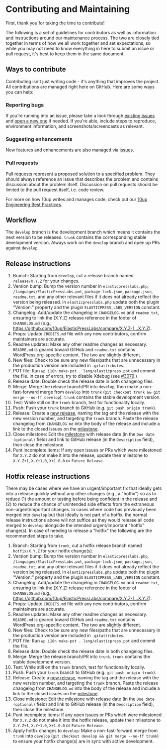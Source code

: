 # Contributing and Maintaining

First, thank you for taking the time to contribute!

The following is a set of guidelines for contributors as well as information and instructions around our maintenance process.  The two are closely tied together in terms of how we all work together and set expectations, so while you may not need to know everything in here to submit an issue or pull request, it's best to keep them in the same document.

## Ways to contribute

Contributing isn't just writing code - it's anything that improves the project.  All contributions are managed right here on GitHub.  Here are some ways you can help:

### Reporting bugs

If you're running into an issue, please take a look through [existing issues](https://github.com/10up/elasticpresslabs/issues) and [open a new one](https://github.com/10up/elasticpresslabs/issues/new) if needed.  If you're able, include steps to reproduce, environment information, and screenshots/screencasts as relevant.

### Suggesting enhancements

New features and enhancements are also managed via [issues](https://github.com/10up/elasticpresslabs/issues).

### Pull requests

Pull requests represent a proposed solution to a specified problem.  They should always reference an issue that describes the problem and contains discussion about the problem itself.  Discussion on pull requests should be limited to the pull request itself, i.e. code review.

For more on how 10up writes and manages code, check out our [10up Engineering Best Practices](https://10up.github.io/Engineering-Best-Practices/).

## Workflow

The `develop` branch is the development branch which means it contains the next version to be released. `trunk` contains the corresponding stable development version. Always work on the `develop` branch and open up PRs against `develop`.

## Release instructions

1. Branch: Starting from `develop`, cut a release branch named `release/X.Y.Z` for your changes.
1. Version bump: Bump the version number in `elasticpresslabs.php`, `/languages/ElasticPressLabs.pot`, `package-lock.json`, `package.json`, `readme.txt`, and any other relevant files if it does not already reflect the version being released.  In `elasticpresslabs.php` update both the plugin "Version:" property and the plugin `ELASTICPRESS_LABS_VERSION` constant.
1. Changelog: Add/update the changelog in `CHANGELOG.md` and `readme.txt`, ensuring to link the [X.Y.Z] release reference in the footer of `CHANGELOG.md` (e.g., https://github.com/10up/ElasticPressLabs/compare/X.Y.Z-1...X.Y.Z).
1. Props: Update `CREDITS.md` file with any new contributors, confirm maintainers are accurate.
1. Readme updates: Make any other readme changes as necessary. `README.md` is geared toward GitHub and `readme.txt` contains WordPress.org-specific content. The two are slightly different.
1. New files: Check to be sure any new files/paths that are unnecessary in the production version are included in `.gitattributes`.
1. POT file: Run `wp i18n make-pot . lang/elasticpress.pot` and commit the file. In case of errors, try to disable Xdebug (see [#3079](https://github.com/10up/ElasticPress/pull/3079#issuecomment-1291028290).)
1. Release date: Double check the release date in both changelog files.
1. Merge: Merge the release branch/PR into `develop`, then make a non-fast-forward merge from `develop` into `trunk` (`git checkout trunk && git merge --no-ff develop`). `trunk` contains the stable development version.
1. Test: While still on the `trunk` branch, test for functionality locally.
1. Push: Push your `trunk` branch to GitHub (e.g. `git push origin trunk`).
1. Release: Create a [new release](https://github.com/10up/elasticpresslabs/releases/new), naming the tag and the release with the new version number, and targeting the `trunk` branch.  Paste the release changelog from `CHANGELOG.md` into the body of the release and include a link to the closed issues on the [milestone](https://github.com/10up/elasticpresslabs/milestone/#?closed=1).
1. Close milestone: Edit the [milestone](https://github.com/10up/elasticpresslabs/milestone/#) with release date (in the `Due date (optional)` field) and link to GitHub release (in the `Description` field), then close the milestone.
1. Punt incomplete items: If any open issues or PRs which were milestoned for `X.Y.Z` do not make it into the release, update their milestone to `X.Y.Z+1`, `X.Y+1.0`, `X+1.0.0` or `Future Release`.

## Hotfix release instructions

There may be cases where we have an urgent/important fix that ideally gets into a release quickly without any other changes (e.g., a "hotfix") so as to reduce (1) the amount or testing before being confident in the release and (2) to reduce the chance of unintended side effects from the extraneous non-urgent/important changes.  In cases where code has previously been merged into `develop` but that ideally is not part of a hotfix, the normal release instructions above will not suffice as they would release all code merged to `develop` alongside the intended urgent/important "hotfix" change(s).  In case of needing to release a "hotfix" the following are the recommended steps to take.

1. Branch: Starting from `trunk`, cut a hotfix release branch named `hotfix/X.Y.Z` for your hotfix change(s).
1. Version bump: Bump the version number in `elasticpresslabs.php`, `/languages/ElasticPressLabs.pot`, `package-lock.json`, `package.json`, `readme.txt`, and any other relevant files if it does not already reflect the version being released.  In `elasticpresslabs.php` update both the plugin "Version:" property and the plugin `ELASTICPRESS_LABS_VERSION` constant.
1. Changelog: Add/update the changelog in `CHANGELOG.md` and `readme.txt`, ensuring to link the [X.Y.Z] release reference in the footer of `CHANGELOG.md` (e.g., https://github.com/10up/ElasticPressLabs/compare/X.Y.Z-1...X.Y.Z).
1. Props: Update `CREDITS.md` file with any new contributors, confirm maintainers are accurate.
1. Readme updates: Make any other readme changes as necessary.  `README.md` is geared toward GitHub and `readme.txt` contains WordPress.org-specific content.  The two are slightly different.
1. New files: Check to be sure any new files/paths that are unnecessary in the production version are included in `.gitattributes`.
1. POT file: Run `wp i18n make-pot . lang/elasticpress.pot` and commit the file.
1. Release date: Double check the release date in both changelog files.
1. Merge: Merge the release branch/PR into `trunk`.  `trunk` contains the stable development version.
1. Test: While still on the `trunk` branch, test for functionality locally.
1. Push: Push your `trunk` branch to GitHub (e.g. `git push origin trunk`).
1. Release: Create a [new release](https://github.com/10up/elasticpresslabs/releases/new), naming the tag and the release with the new version number, and targeting the `trunk` branch.  Paste the release changelog from `CHANGELOG.md` into the body of the release and include a link to the closed issues on the [milestone](https://github.com/10up/elasticpresslabs/milestone/#?closed=1).
1. Close milestone: Edit the [milestone](https://github.com/10up/elasticpresslabs/milestone/#) with release date (in the `Due date (optional)` field) and link to GitHub release (in the `Description` field), then close the milestone.
1. Punt incomplete items: If any open issues or PRs which were milestoned for `X.Y.Z` do not make it into the hotfix release, update their milestone to `X.Y.Z+1`, `X.Y+1.0`, `X+1.0.0` or `Future Release`.
1. Apply hotfix changes to `develop`: Make a non-fast-forward merge from `trunk` into `develop` (`git checkout develop && git merge --no-ff trunk`) to ensure your hotfix change(s) are in sync with active development.